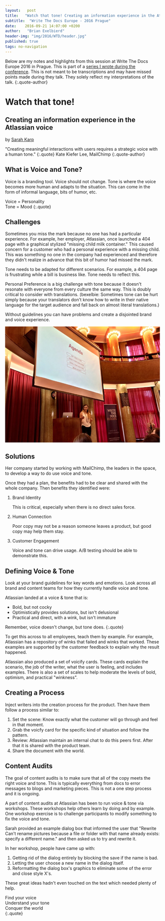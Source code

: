 ```yaml
---
layout:   post
title:   "Watch that tone! Creating an information experience in the Atlassian voice"
subtitle:  "Write The Docs Europe - 2016 Prague"
date:    2016-09-21 14:07:00 +0200
author:   "Brian Exelbierd"
header-img: "img/2016/WTD/header.jpg"
published: true
tags: no-navigation
---
```


Below are my notes and highlights from this session at Write The Docs
Europe 2016 in Prague.  This is part of a [series I wrote during the
conference](/technology/2016/09/20/wtd.html).  This is not meant to be
transcriptions and may have missed points made during they talk.
They solely reflect my interpretations of the talk.
{:.quote-author}

# Watch that tone!

## Creating an information experience in the Atlassian voice

by [Sarah Karp](https://twitter.com/skarpediem)

"Creating meaningful interactions with users requires a strategic voice with a human tone."
{:.quote}
Kate Kiefer Lee, MailChimp
{:.quote-author}

## What is Voice and Tone?

Voice is a branding tool.  Voice should not change.  Tone is where the
voice becomes more human and adapts to the situation.  This can come in
the form of informal language, bits of humor, etc.

Voice = Personality<br>
Tone = Mood
{:.quote}

## Challenges

Sometimes you miss the mark because no one has had a particular
experience.  For example, her employer, Atlassian, once launched a
404 page with a graphical stylized "missing child milk container."
This caused concern for a customer who had a personal experience with a
missing child.  This was something no one in the company had experienced
and therefore they didn't realize in advance that this bit of humor had
missed the mark.

Tone needs to be adapted for different scenarios. For example, a 404 page
is frustrating while a bill is business like.  Tone needs to reflect this.

Personal Preference is a big challenge with tone because it doesn't
resonate with everyone from every culture the same way.  This is doubly
critical to consider with translations. (bexelbie: Sometimes tone can
be hurt simply because your translators don't know how to write in their
native language for the target audience and fall back on almost literal
translations.)

Without guidelines you can have problems and create a disjointed brand
and voice experience.

![](/img/2016/WTD/sarah.jpg)

## Solutions

Her company started by working with MailChimp, the leaders in the space,
to develop a way to do use voice and tone.

Once they had a plan, the benefits had to be clear and shared with the
whole company.  Then benefits they identified were:

1. Brand Identity

    This is critical, especially when there is no direct sales force.

2. Human Connection 

    Poor copy may not be a reason someone leaves a product, but good
    copy may help them stay.

3. Customer Engagement

    Voice and tone can drive usage.  A/B testing should be able to
    demonstrate this.

## Defining Voice & Tone

Look at your brand guidelines for key words and emotions.  Look across
all brand and content teams for how they currently handle voice and tone.

Atlassian landed at a voice & tone that is:

* Bold, but not cocky
* Optimistically provides solutions, but isn't delusional
* Practical and direct, with a wink, but isn't immature

Remember, voice doesn't change, but tone does.
{:.quote}

To get this across to all employees, teach them by example.  For
example, Atlassian has a repository of winks that failed and winks that
worked. These examples are supported by the customer feedback to explain
why the result happened.

Atlassian also produced a set of voicify cards.  These cards explain the
scenario, the job of the writer, what the user is feeling, and includes
examples.  There is also a set of scales to help moderate the levels of
bold, optimism, and practical "winkness".

## Creating a Process

Inject writers into the creation process for the product.  Then have them follow a process similar to:

1. Set the scene: Know exactly what the customer will go through and
   feel in that moment.
2. Grab the voicfy card for the specific kind of situation and follow
   the pattern.
3. Review: Atlassian maintain an internal chat to do this peers first.
   After that it is shared with the product team.
4. Share the document with the world.

## Content Audits

The goal of content audits is to make sure that all of the copy meets
the right voice and tone.  This is typically everything from docs to
error messages to blogs and marketing pieces.  This is not a one step
process and it is ongoing.

A part of content audits at Atlassian has been to run voice & tone via
workshops.  These workshops help others learn by doing and by example.
One workshop exercise is to challenge participants to modify something
to fix the voice and tone.

Sarah provided an example dialog box that informed the user that
"Rewrite Can't rename pictures because a file or folder with that name
already exists: specify a different name." and then asked us to try and
rewrite it.

In her workshop, people have came up with:

1. Getting rid of the dialog entirely by blocking the save if the name
   is bad.
2. Letting the user choose a new name in the dialog itself.
3. Reformatting the dialog box's graphics to eliminate some of the error
   and close style X's.

These great ideas hadn't even touched on the text which needed plenty
of help.

Find your voice<br>
Understand your tone<br>
Conquer the world<br>
{:.quote}
